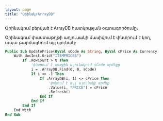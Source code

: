 ```yaml
---
layout: page
title: "Օրինակ/ArrayDB"
---
```


Օրինակում բերված է ArrayDB հատկության օգտագործումը։

Oրինակում փաստաթղթի աղյուսակի մասիվում է փնտրում է կոդ, ապա թարմացնում այլ սյունակ։

``` vb
Public Sub UpdatePrice(ByVal sCode As String, ByVal cPrice As Currency)
    With docInst.Grid("ITEMPRICES")
        If .RowCount > 0 Then
            'փնտրում է առաջին սյունակում sCode արժեքը
            i = .ArrayDB.Find(0, 0, sCode)
            If i <> -1 Then
                If .ArrayDB(i, 1) <> cPrice Then
                    'փոխում է այլ սյունակի արժեք
                    .Value(i, "PRICE") = cPrice
                    .Refresh()
                End If
            End If
        End If
    End With
End Sub
```
